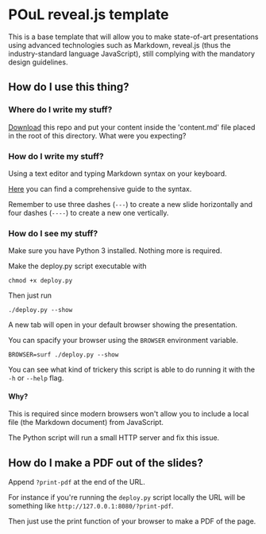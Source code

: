 # POuL reveal.js template

This is a base template that will allow you to make state-of-art presentations
using advanced technologies such as Markdown, reveal.js (thus the
industry-standard language JavaScript), still complying with the mandatory
design guidelines.

## How do I use this thing?

### Where do I write my stuff?

[Download][download] this repo and put your content inside the 'content.md'
file placed in the root of this directory. What were you expecting?

### How do I write my stuff?

Using a text editor and typing Markdown syntax on your keyboard.

[Here][markdown-guide] you can find a comprehensive guide to the syntax.

Remember to use three dashes (`---`) to create a new slide horizontally and
four dashes (`----`) to create a new one vertically.

### How do I see my stuff?

Make sure you have Python 3 installed. Nothing more is required.

Make the deploy.py script executable with

    chmod +x deploy.py

Then just run

    ./deploy.py --show

A new tab will open in your default browser showing the presentation.

You can spacify your browser using the `BROWSER` environment variable.

    BROWSER=surf ./deploy.py --show

You can see what kind of trickery this script is able to do running it with the
`-h` or `--help` flag.

#### Why?

This is required since modern browsers won't allow you to include a local file
(the Markdown document) from JavaScript.

The Python script will run a small HTTP server and fix this issue.

## How do I make a PDF out of the slides?

Append `?print-pdf` at the end of the URL.

For instance if you're running the `deploy.py` script locally the URL will be
something like `http://127.0.0.1:8080/?print-pdf`.

Then just use the print function of your browser to make a PDF of the page.


[download]: https://gitlab.poul.org/corsi/revealjs-poul/repository/archive.zip?ref=master
[markdown-guide]: https://github.com/adam-p/markdown-here/wiki/Markdown-Cheatsheet
